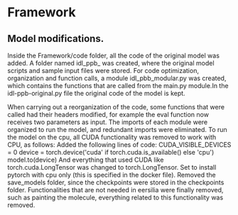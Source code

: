 # Framework
## Model modifications.
Inside the Framework/code folder, all the code of the original model was added.
A folder named idl_ppb_ was created, where the original model scripts and sample input files were stored. For code optimization, organization and function calls, a module idl_pbb_modular.py was created, which contains the functions that are called from the main.py module.In the idl-ppb-original.py file the original code of the model is kept.

When carrying out a reorganization of the code, some functions that were called had their headers modified, for example the eval function now receives two parameters as input.
The imports of each module were organized to run the model, and redundant imports were eliminated.
To run the model on the cpu, all CUDA functionality was removed to work with CPU, as follows:
Added the following lines of code:
CUDA_VISIBLE_DEVICES = 0
device = torch.device('cuda' if torch.cuda.is_available() else 'cpu')
model.to(device)
And everything that used CUDA like torch.cuda.LongTensor was changed to torch.LongTensor.
Set to install pytorch with cpu only (this is specified in the docker file).
Removed the save_models folder, since the checkpoints were stored in the checkpoints folder.
Functionalities that are not needed in eersilia were finally removed, such as painting the molecule, everything related to this functionality was removed.